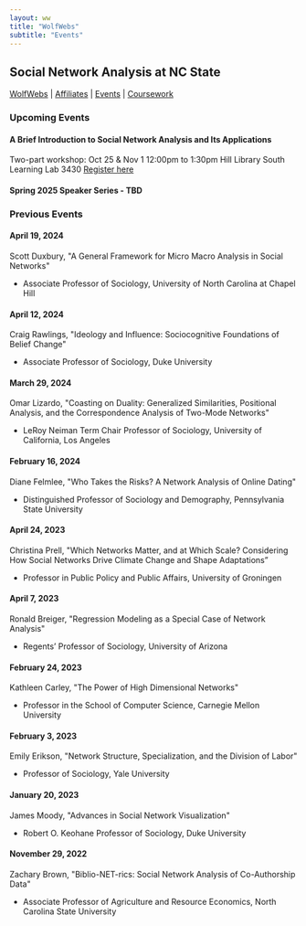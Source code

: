 ```yaml
---
layout: ww
title: "WolfWebs"
subtitle: "Events"
---
```

## Social Network Analysis at NC State

[WolfWebs](/WolfWebs/) | [Affiliates](/WolfWebs/affiliates.html) | [Events](/WolfWebs/events.html) | [Coursework](/WolfWebs/coursework.html) 

### Upcoming Events
#### A Brief Introduction to Social Network Analysis and Its Applications
Two-part workshop: 
Oct 25 & Nov 1
12:00pm to 1:30pm
Hill Library
South Learning Lab 3430
[Register here](https://www.lib.ncsu.edu/events/series/peer-scholars)

#### Spring 2025 Speaker Series - TBD


### Previous Events

#### April 19, 2024
Scott Duxbury, "A General Framework for Micro Macro Analysis in Social Networks"
 - Associate Professor of Sociology, University of North Carolina at Chapel Hill

#### April 12, 2024
Craig Rawlings, "Ideology and Influence: Sociocognitive Foundations of Belief Change"
 - Associate Professor of Sociology, Duke University

#### March 29, 2024
Omar Lizardo, "Coasting on Duality: Generalized Similarities, Positional Analysis, and the Correspondence Analysis of Two-Mode Networks"
 - LeRoy Neiman Term Chair Professor of Sociology, University of California, Los Angeles

#### February 16, 2024
Diane Felmlee, "Who Takes the Risks? A Network Analysis of Online Dating"
 - Distinguished Professor of Sociology and Demography, Pennsylvania State University


#### April 24, 2023
Christina Prell, "Which Networks Matter, and at Which Scale? Considering How Social Networks Drive Climate Change and Shape Adaptations”
 - Professor in Public Policy and Public Affairs, University of Groningen

#### April 7, 2023
Ronald Breiger, "Regression Modeling as a Special Case of Network Analysis"
 - Regents’ Professor of Sociology, University of Arizona

#### February 24, 2023
Kathleen Carley, "The Power of High Dimensional Networks"
 - Professor in the School of Computer Science, Carnegie Mellon University

#### February 3, 2023
Emily Erikson, "Network Structure, Specialization, and the Division of Labor"
 - Professor of Sociology, Yale University

#### January 20, 2023
James Moody, "Advances in Social Network Visualization"
 - Robert O. Keohane Professor of Sociology, Duke University

#### November 29, 2022
Zachary Brown, "Biblio-NET-rics: Social Network Analysis of Co-Authorship Data"
 - Associate Professor of Agriculture and Resource Economics, North Carolina State University
